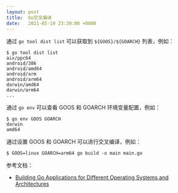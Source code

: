```yaml
---
layout: post
title:  Go交叉编译
date:   2021-05-10 23:30:00 +0800
---
```


通过 `go tool dist list` 可以获取到 `${GOOS}/${GOARCH}` 列表，例如：

```shell
$ go tool dist list
aix/ppc64
android/386
android/amd64
android/arm
android/arm64
darwin/amd64
darwin/arm64
...
```

通过 `go env` 可以查看 GOOS 和 GOARCH 环境变量配置，例如：

```shell
$ go env GOOS GOARCH
darwin
amd64
```

通过设置 GOOS 和 GOARCH 可以进行交叉编译，例如：

```shell
$ GOOS=linux GOARCH=arm64 go build -o main main.go
```

参考文档：

- [Building Go Applications for Different Operating Systems and Architectures](https://www.digitalocean.com/community/tutorials/building-go-applications-for-different-operating-systems-and-architectures)
